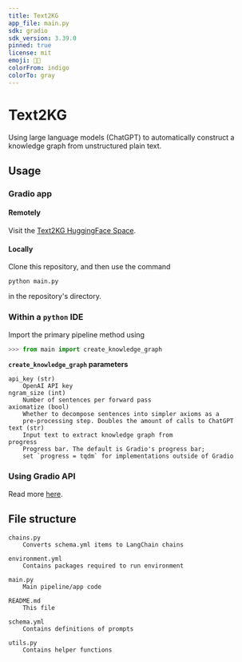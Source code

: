 ```yaml
---
title: Text2KG
app_file: main.py
sdk: gradio
sdk_version: 3.39.0
pinned: true
license: mit
emoji: 🧞📖
colorFrom: indigo
colorTo: gray
---
```

# Text2KG

Using large language models (ChatGPT) to automatically construct a knowledge graph from unstructured plain text.

## Usage

### Gradio app

#### Remotely

Visit the [Text2KG HuggingFace Space](https://huggingface.co/spaces/jhatchett/Text2KG).

#### Locally

Clone this repository, and then use the command

```
python main.py
```

in the repository's directory.

### Within a `python` IDE

Import the primary pipeline method using

```python
>>> from main import create_knowledge_graph
```

**`create_knowledge_graph` parameters**

```
api_key (str)
    OpenAI API key
ngram_size (int)
    Number of sentences per forward pass
axiomatize (bool)
    Whether to decompose sentences into simpler axioms as a
    pre-processing step. Doubles the amount of calls to ChatGPT
text (str)
    Input text to extract knowledge graph from
progress
    Progress bar. The default is Gradio's progress bar; 
    set `progress = tqdm` for implementations outside of Gradio
```

### Using Gradio API

Read more [here](https://www.gradio.app/docs/python-client).

## File structure

```
chains.py
    Converts schema.yml items to LangChain chains

environment.yml
    Contains packages required to run environment

main.py
    Main pipeline/app code

README.md
    This file

schema.yml
    Contains definitions of prompts

utils.py
    Contains helper functions
```
